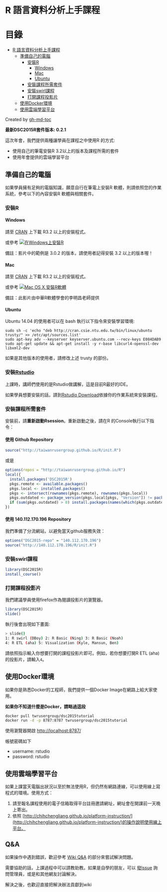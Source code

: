 # R 語言資料分析上手課程

目錄
=================

  * [R 語言資料分析上手課程](#r-語言資料分析上手課程)
    * [準備自己的電腦](#準備自己的電腦)
      * [安裝R](#安裝r)
        * [Windows](#windows)
        * [Mac](#mac)
        * [Ubuntu](#ubuntu)
      * [安裝課程所需套件](#安裝課程所需套件)
      * [安裝swirl課程](#安裝swirl課程)
      * [打開課程投影片](#打開課程投影片)
    * [使用Docker環境](#使用docker環境)
    * [使用雲端學習平台](#使用雲端學習平台)

Created by [gh-md-toc](https://github.com/ekalinin/github-markdown-toc)

**最新DSC2015R套件版本: 0.2.1**

這次年會，我們提供兩種讓學員在課程之中使用R 的方式:

- 使用自己的筆電安裝R 3.2以上的版本及課程所需的套件
- 使用年會提供的雲端學習平台

## 準備自己的電腦

如果學員擁有足夠的電腦知識，願意自行在筆電上安裝R 軟體，則請依照您的作業系統，參考以下的內容安裝R 軟體與相關套件。

### 安裝R

#### Windows

請至 [CRAN](http://cran.csie.ntu.edu.tw) 上下載 R3.2 以上的安裝程式。

或參考 [![在Windows上安裝R](http://img.youtube.com/vi/FsOHPGUIDZU/0.jpg)](http://www.youtube.com/watch?v=FsOHPGUIDZU)

備註：影片中的範例是 3.0.2 的版本，請使用者記得安裝 3.2 以上的版本喔！

#### Mac

請至 [CRAN](http://cran.csie.ntu.edu.tw) 上下載 R3.2 以上的安裝程式。

或參考 [![Mac OS X 安裝R軟體](http://img.youtube.com/vi/72MYRBNo5Bk/0.jpg)](http://www.youtube.com/watch?v=72MYRBNo5Bk)

備註：此影片由中華R軟體學會的李明昌老師提供

#### Ubuntu

Ubuntu 14.04 的使用者可以在 bash 執行以下指令來安裝學習環境:

    sudo sh -c 'echo "deb http://cran.csie.ntu.edu.tw/bin/linux/ubuntu trusty/" >> /etc/apt/sources.list'
    sudo apt-key adv --keyserver keyserver.ubuntu.com --recv-keys E084DAB9
    sudo apt-get update && apt-get install -y r-base libcurl4-openssl-dev libxml2-dev

如果是其他版本的使用者，請修改上述 trusty 的部份。

### 安裝[Rstudio](https://www.rstudio.com/products/RStudio/)

上課時，講師們使用的是Rstudio做講解，這是目前R最好的IDE。

如果學員想要安裝的話，請到[Rstudio Download](https://www.rstudio.com/products/rstudio/download/)依據你的作業系統來安裝課程。

### 安裝課程所需套件

安裝前，請**重新啟動Rsession**。重新啟動之後，請在R 的Console執行以下指令：

#### 使用 Github Repository

```r
source("http://taiwanrusergroup.github.io/R/init.R")
```

或是

```r
options(repos = "http://taiwanrusergroup.github.io/R")
local({
  install.packages('DSC2015R')
  pkgs.remote <- available.packages()
  pkgs.local <- installed.packages()
  pkgs <- intersect(rownames(pkgs.remote), rownames(pkgs.local))
  pkgs.outdated <- package_version(pkgs.local[pkgs, "Version"]) != package_version(pkgs.remote[pkgs, "Version"])
  if (sum(pkgs.outdated) > 0) install.packages(names(which(pkgs.outdated)))
})
```

#### 使用 140.112.170.196 Repository

我們準備了分流網站，以避免當天github服務失效：

```r
options("DSC2015-repo" = "140.112.170.196")
source("http://140.112.170.196/R/init.R")
```

### 安裝swirl課程

```r
library(DSC2015R)
install_course()
```

### 打開課程投影片

我們建議學員使用firefox作為閱讀投影片的瀏覽器。

```r
library(DSC2015R)
slide()
```

執行後會出現如下畫面:

```sh
> slide()
1: R swirl (DBoy) 2: R Basic (Ning) 3: R Basic (Noah)
4: R ETL (aha) 5: Visualization (Kyle, Mansun, Ben)
```

請依照指示輸入你想要打開的課程投影片即可。例如，若你想要打開R ETL (aha)的投影片，請輸入`4`。

## 使用Docker環境

如果你是熟悉Docker的工程師，我們提供一個Docker Image在網路上給大家使用。

**如果你不知道什麼是Docker，請略過這段**

```sh
docker pull twrusergroup/dsc2015tutorial
docker run -d -p 8787:8787 twrusergroup/dsc2015tutorial
```

使用瀏覽器開啟 <http://localhost:8787/>

帳號密碼如下

- username: rstudio
- password: rstudio


## 使用雲端學習平台

如果上課當天電腦出狀況以至於無法使用R，但仍然有網路連線，可以使用線上寫程式的環境。使用方式：

1. 請至報名課程使用的電子信箱取得平台註冊邀請網址，網址會在開課前一天晚上寄出。
2. 依照 [http://chihchengliang.github.io/platform-instruction/](http://chihchengliang.github.io/platform-instruction/)的操作說明使用線上平台。

## Q&A

如果操作中遇到錯誤，歡迎參考 [Wiki Q&A](https://github.com/TaiwanRUserGroup/DSC2015Tutorial/wiki/Q&A) 的部分來嘗試解決問題。

需要協助的話，上課過程中可以請教助教。如果是自學的朋友，可以 [發Issue](https://github.com/TaiwanRUserGroup/DSC2015Tutorial/issues/new) 詢問管理員，或是和其他網友討論解決。

解決之後，也歡迎直接把解決辦法貢獻到wiki
